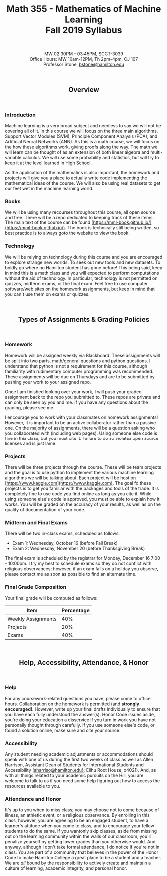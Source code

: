 <h1 align="center"><b>Math 355 - Mathematics of Machine Learning <br> Fall 2019 Syllabus</b></h1>

<br>

<p align="center">
  MW  02:30PM - 03:45PM, SCCT-3039 <br>
  Office Hours: MW 10am-12PM, Th 2pm-4pm, CJ 107  <br>
  Professor Stone,  <a href="mailto:bstone@hamilton.edu">bstone@hamilton.edu</a>
</p>

<br>

<h2 align="center"><b>Overview</b></h2>

<br>

### Introduction
Machine learning is a very broad subject and needless to say we will not be covering all of it. In this course we will focus on the three main algorithms, Support Vector Modules (SVM), Principle Component Analysis (PCA), and Artificial Neural Networks (ANN). As this is a math course, we will focus on the how these algorithms work, giving proofs along the way. The math we will learn can be thought of as an extension of both linear algebra and multi-variable calculus. We will use some probability and statistics, but will try to keep it at the level learned in High School. 

As the application of the mathematics is also important, the homework and projects will give you a place to actually write code implementing the mathematical ideas of the course. We will also be using real datasets to get our feet wet in the machine learning world. 

### Books
We will be using many recourses throughout this course, all open source and free. There will be a repo dedicated to keeping track of these items. The main text of the course can be found [https://mml-book.github.io/](https://mml-book.github.io/). The book is technically still being written, so best practice is to always goto the website to view the book. 

### Technology
We will be relying on technology during this course and you are encouraged to explore strange new worlds. To seek out new tools and new datasets. To boldly go where no Hamilton student has gone before! This being said, keep in mind this is a math class and you will expected to perform computations without the aid of technology. In particular, technology is not permitted on quizzes, midterm exams, or the final exam. Feel free to use computer software/web sites on the homework assignments, but keep in mind that you can't use them on exams or quizzes. 

<br>

<h2 align="center"><b>Types of Assignments & Grading Policies</b></h2>

<br>

### Homework
Homework will be assigned weekly via Blackboard. These assignments will be split into two parts, math/general questions and python questions. I understand that python is not a requirement for this course, although familiarity with rudimentary computer programming was recommended. These assignments will be due on Thursdays and are to be submitted by pushing your work to your assigned repo. 

Once I am finished looking over your work, I will push your graded assignment back to the repo you submitted to. These repos are private and can only be seen by you and me. If you have any questions about the grading, please see me. 

I encourage you to work with your classmates on homework assignments! However, it is important to be an active collaborator rather than a passive one. On the majority of assignments, there will be a question asking who you collaborated with (including web pages). Using someone else code is fine in this class, but you must cite it. Failure to do so violates open source licenses and is just lame. 

### Projects
There will be three projects through the course. These will be team projects and the goal is to use python to implement the various machine learning algorithms we will be talking about. Each project will be host on [https://www.kaggle.com](https://www.kaggle.com). The goal fo these projects is to get you familiar with the packages and tools of the trade. It is completely fine to use code you find online as long as you cite it. While using someone else's code is approved, you must be able to explain how it works. You will be graded on the accuracy of your results, as well as on the quality of documentation of your code.

### Midterm and Final Exams
There will be two in-class exams, scheduled as follows. 

* Exam 1: Wednesday, October 16 (before Fall Break)
* Exam 2: Wednesday, November 20 (before Thanksgiving Break)

The final exam is scheduled by the registrar for Monday, December 16 7:00 - 10:00pm. 
I try my best to schedule exams so they do not conflict with religious observances; however, if an exam falls on a holiday you observe, please contact me as soon as possible to find an alternate time.


### Final Grade Composition
Your final grade will be computed as follows:

|Item | Percentage |
|---|---|
| Weekly Assignments | 40% |
| Projects | 20% |
| Exams | 40% |

<br>

<h2 align="center"><b>Help, Accessibility, Attendance, & Honor</b></h2>

<br>

### Help
For any coursework-related questions you have, please come to office hours. Collaboration on the homework is permitted (and **strongly encouraged!**. However, write up your final drafts individually to ensure that you have each fully understood the answer(s). Honor Code issues aside, you're doing your education a disservice if you turn in work you have not personally thought through carefully.  If you use someone else's code, or found a solution online, make sure and cite your source. 

### Accessibility
Any student needing academic adjustments or accommodations should speak with one of us during the first two weeks of class as well as Allen Harrison, Assistant Dean of Students for International Students and Accessibility ([aharriso@hamilton.edu}](mailton:aharriso@hamilton.edu); Elihu Root House; x4021).  And, as with all things related to your academic pursuits on the Hill, you are welcome to talk to us if you need some help figuring out how to access the resources available to you.

### Attendance and Honor
It's up to you when to miss class; you may choose not to come because of illness, an athletic event, or a religious observance.  By enrolling in this class, however, you are agreeing to be an engaged student, to have a learner's attitude when you come to class, and to encourage your fellow students to do the same. If you wantonly skip classes, aside from missing out on the learning community within the walls of our classroom, you'll penalize yourself by getting lower grades than you otherwise would.  And anyway, although I don't take formal attendance, I do notice if you're not in class. You are part of a community that believes in the power of the Honor Code to make Hamilton College a great place to be a student and a teacher.  We are _all_ bound by the responsibility to actively create and maintain a culture of learning, academic integrity, and personal honor.  

